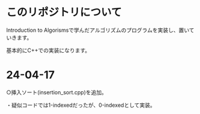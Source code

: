 # このリポジトリについて
Introduction to Algorismsで学んだアルゴリズムのプログラムを実装し、置いていきます。

基本的にC++での実装になります。
# 24-04-17
○挿入ソート(insertion_sort.cpp)を追加。

・疑似コードでは1-indexedだったが、0-indexedとして実装。
